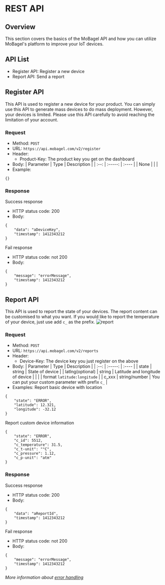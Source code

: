 # REST API

## Overview
This section covers the basics of the MoBagel API and how you can utilize MoBagel's platform to improve your IoT devices.

## API List
+ Register API: Register a new device
+ Report API: Send a report

## Register API
This API is used to register a new device for your product. You can simply use this API to generate mass devices to do mass deployment. However, your devices is limited. Please use this API carefully to avoid reaching the limitation of your account.

### Request
+ Method: `POST`
+ URL: `https://api.mobagel.com/v2/register`
+ Header:
    * Product-Key: The product key you get on the dashboard
+ Body:
| Parameter        | Type          | Description                       |
| :--:             | :-----:       | :----                             |
| None            |         |   |
+ Example:
```
{}
```

### Response
Success response
+ HTTP status code: 200
+ Body:
```
{
    "data": "aDeviceKey",
    "timestamp": 1412343212
}
```

Fail response
+ HTTP status code: not 200
+ Body:
```
{
    "message": "errorMessage",
    "timestamp": 1412343212
}
```

## Report API
This API is used to report the state of your devices. The report content can be customised to what you want. If you would like to report the temperature of your device, just use add `c_` as the prefix.
![report](../../img/docs/report.png)

### Request
+ Method: `POST`
+ URL: `https://api.mobagel.com/v2/reports`
+ Header:
    * Device-Key: The device key you just register on the above
+ Body:
| Parameter        | Type          | Description                       |
| :--:             | :-----:       | :----                             |
| state            | string        | State of device                   |
| latlng(optional) | string        | Latitude and longitude of device  |
|                  |               | format `latitude:longitude`       |
| c_xxx             | string/number | You can put your custom parameter with prefix `c_` |
+ Examples:
Report basic device with location 
```
{
    "state": "ERROR",
    "latitude": 12.321,
    "longitude": -32.12
}
```
Report custom device information
```
{
    "state": "ERROR",
    "c_id": 5512,
    "c_temperature": 31.5,
    "c_t-unit": "°C",
    "c_pressure": 1.12,
    "c_p-unit": "atm"
}
```

### Response
Success response
+ HTTP status code: 200
+ Body:
```
{
    "data": "aReportId",
    "timestamp": 1412343212
}
```

Fail response
+ HTTP status code: not 200
+ Body:
```
{
    "message": "errorMessage",
    "timestamp": 1412343212
}
```

*More information about [error handling](error-handling.md)*

